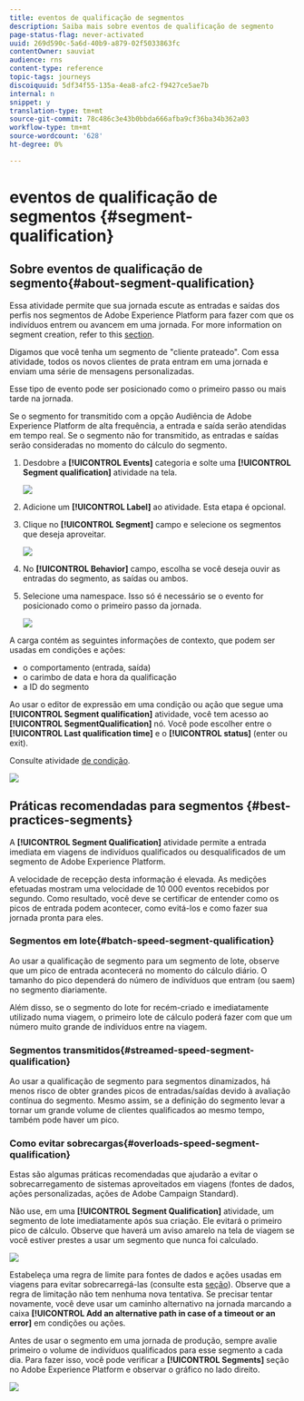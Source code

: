 ```yaml
---
title: eventos de qualificação de segmentos
description: Saiba mais sobre eventos de qualificação de segmento
page-status-flag: never-activated
uuid: 269d590c-5a6d-40b9-a879-02f5033863fc
contentOwner: sauviat
audience: rns
content-type: reference
topic-tags: journeys
discoiquuid: 5df34f55-135a-4ea8-afc2-f9427ce5ae7b
internal: n
snippet: y
translation-type: tm+mt
source-git-commit: 78c486c3e43b0bbda666afba9cf36ba34b362a03
workflow-type: tm+mt
source-wordcount: '628'
ht-degree: 0%

---
```



# eventos de qualificação de segmentos {#segment-qualification}

## Sobre eventos de qualificação de segmento{#about-segment-qualification}

Essa atividade permite que sua jornada escute as entradas e saídas dos perfis nos segmentos de Adobe Experience Platform para fazer com que os indivíduos entrem ou avancem em uma jornada. For more information on segment creation, refer to this [section](../segment/about-segments.md).

Digamos que você tenha um segmento de &quot;cliente prateado&quot;. Com essa atividade, todos os novos clientes de prata entram em uma jornada e enviam uma série de mensagens personalizadas.

Esse tipo de evento pode ser posicionado como o primeiro passo ou mais tarde na jornada.

Se o segmento for transmitido com a opção Audiência de Adobe Experience Platform de alta frequência, a entrada e saída serão atendidas em tempo real. Se o segmento não for transmitido, as entradas e saídas serão consideradas no momento do cálculo do segmento.

1. Desdobre a **[!UICONTROL Events]** categoria e solte uma **[!UICONTROL Segment qualification]** atividade na tela.

   ![](../assets/segment5.png)

1. Adicione um **[!UICONTROL Label]** ao atividade. Esta etapa é opcional.

1. Clique no **[!UICONTROL Segment]** campo e selecione os segmentos que deseja aproveitar.

   ![](../assets/segment6.png)

1. No **[!UICONTROL Behavior]** campo, escolha se você deseja ouvir as entradas do segmento, as saídas ou ambos.

1. Selecione uma namespace. Isso só é necessário se o evento for posicionado como o primeiro passo da jornada.

   ![](../assets/segment7.png)

A carga contém as seguintes informações de contexto, que podem ser usadas em condições e ações:

* o comportamento (entrada, saída)
* o carimbo de data e hora da qualificação
* a ID do segmento

Ao usar o editor de expressão em uma condição ou ação que segue uma **[!UICONTROL Segment qualification]** atividade, você tem acesso ao **[!UICONTROL SegmentQualification]** nó. Você pode escolher entre o **[!UICONTROL Last qualification time]** e o **[!UICONTROL status]** (enter ou exit).

Consulte atividade [de condição](../building-journeys/condition-activity.md#about_condition).

![](../assets/segment8.png)

## Práticas recomendadas para segmentos {#best-practices-segments}

A **[!UICONTROL Segment Qualification]** atividade permite a entrada imediata em viagens de indivíduos qualificados ou desqualificados de um segmento de Adobe Experience Platform.

A velocidade de recepção desta informação é elevada. As medições efetuadas mostram uma velocidade de 10 000 eventos recebidos por segundo. Como resultado, você deve se certificar de entender como os picos de entrada podem acontecer, como evitá-los e como fazer sua jornada pronta para eles.

### Segmentos em lote{#batch-speed-segment-qualification}

Ao usar a qualificação de segmento para um segmento de lote, observe que um pico de entrada acontecerá no momento do cálculo diário. O tamanho do pico dependerá do número de indivíduos que entram (ou saem) no segmento diariamente.

Além disso, se o segmento do lote for recém-criado e imediatamente utilizado numa viagem, o primeiro lote de cálculo poderá fazer com que um número muito grande de indivíduos entre na viagem.

### Segmentos transmitidos{#streamed-speed-segment-qualification}

Ao usar a qualificação de segmento para segmentos dinamizados, há menos risco de obter grandes picos de entradas/saídas devido à avaliação contínua do segmento. Mesmo assim, se a definição do segmento levar a tornar um grande volume de clientes qualificados ao mesmo tempo, também pode haver um pico.

### Como evitar sobrecargas{#overloads-speed-segment-qualification}

Estas são algumas práticas recomendadas que ajudarão a evitar o sobrecarregamento de sistemas aproveitados em viagens (fontes de dados, ações personalizadas, ações de Adobe Campaign Standard).

Não use, em uma **[!UICONTROL Segment Qualification]** atividade, um segmento de lote imediatamente após sua criação. Ele evitará o primeiro pico de cálculo. Observe que haverá um aviso amarelo na tela de viagem se você estiver prestes a usar um segmento que nunca foi calculado.

![](../assets/segment-error.png)

Estabeleça uma regra de limite para fontes de dados e ações usadas em viagens para evitar sobrecarregá-las (consulte esta [seção](../api/capping.md)). Observe que a regra de limitação não tem nenhuma nova tentativa. Se precisar tentar novamente, você deve usar um caminho alternativo na jornada marcando a caixa **[!UICONTROL Add an alternative path in case of a timeout or an error]** em condições ou ações.

Antes de usar o segmento em uma jornada de produção, sempre avalie primeiro o volume de indivíduos qualificados para esse segmento a cada dia. Para fazer isso, você pode verificar a **[!UICONTROL Segments]** seção no Adobe Experience Platform e observar o gráfico no lado direito.

![](../assets/segment-overload.png)
